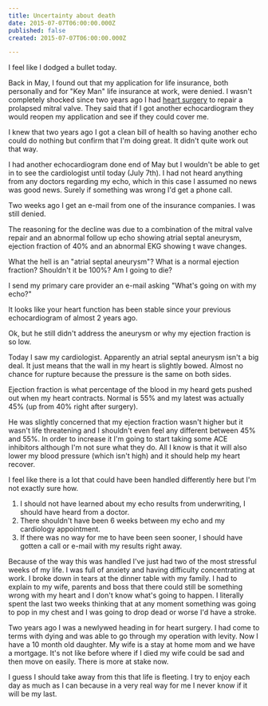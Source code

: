 ```yaml
---
title: Uncertainty about death
date: 2015-07-07T06:00:00.000Z
published: false
created: 2015-07-07T06:00:00.000Z

---
```


I feel like I dodged a bullet today.

Back in May, I found out that my application for life insurance, both personally and for "Key Man" life insurance at work, were denied. I wasn't completely shocked since two years ago I had [heart surgery](/heart-surgery/) to repair a prolapsed mitral valve. They said that if I got another echocardiogram they would reopen my application and see if they could cover me.

I knew that two years ago I got a clean bill of health so having another echo could do nothing but confirm that I'm doing great. It didn't quite work out that way.

I had another echocardiogram done end of May but I wouldn't be able to get in to see the cardiologist until today (July 7th). I had not heard anything from any doctors regarding my echo, which in this case I assumed no news was good news. Surely if something was wrong I'd get a phone call.

Two weeks ago I get an e-mail from one of the insurance companies. I was still denied.

The reasoning for the decline was due to a combination of the mitral valve repair and an abnormal follow up echo showing atrial septal aneurysm, ejection fraction of 40% and an abnormal EKG showing t wave changes.

What the hell is an "atrial septal aneurysm"? What is a normal ejection fraction? Shouldn't it be 100%? Am I going to die?

I send my primary care provider an e-mail asking "What's going on with my echo?"

It looks like your heart function has been stable since your previous echocardiogram of almost 2 years ago.

Ok, but he still didn't address the aneurysm or why my ejection fraction is so low.

Today I saw my cardiologist. Apparently an atrial septal aneurysm isn't a big deal. It just means that the wall in my heart is slightly bowed. Almost no chance for rupture because the pressure is the same on both sides.

Ejection fraction is what percentage of the blood in my heard gets pushed out when my heart contracts. Normal is 55% and my latest was actually 45% (up from 40% right after surgery).

He was slightly concerned that my ejection fraction wasn't higher but it wasn't life threatening and I shouldn't even feel any different between 45% and 55%. In order to increase it I'm going to start taking some ACE inhibitors although I'm not sure what they do. All I know is that it will also lower my blood pressure (which isn't high) and it should help my heart recover.

I feel like there is a lot that could have been handled differently here but I'm not exactly sure how.

1. I should not have learned about my echo results from underwriting, I should have heard from a doctor.
2. There shouldn't have been 6 weeks between my echo and my cardiology appointment.
3. If there was no way for me to have been seen sooner, I should have gotten a call or e-mail with my results right away.

Because of the way this was handled I've just had two of the most stressful weeks of my life. I was full of anxiety and having difficulty concentrating at work. I broke down in tears at the dinner table with my family. I had to explain to my wife, parents and boss that there could still be something wrong with my heart and I don't know what's going to happen. I literally spent the last two weeks thinking that at any moment something was going to pop in my chest and I was going to drop dead or worse I'd have a stroke.

Two years ago I was a newlywed heading in for heart surgery. I had come to terms with dying and was able to go through my operation with levity. Now I have a 10 month old daughter. My wife is a stay at home mom and we have a mortgage. It's not like before where if I died my wife could be sad and then move on easily. There is more at stake now.

I guess I should take away from this that life is fleeting. I try to enjoy each day as much as I can because in a very real way for me I never know if it will be my last.


